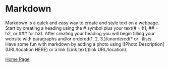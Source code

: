 # Markdown

Markdown is a quick and easy way to create and style text on a webpage. Start by creating a heading using the # symbol plus your text(# = h1, ## = h2, or ### for h3). After creating your heading you will begin filling your website with paragraphs and/or ordered(1. 2. 3.)/unordered(* or -)lists. Have some fun with markdown by adding a photo using ![Photo Description](URL/location HERE) or a link [Link text](link URL/location).


[Home Page](README.md)

